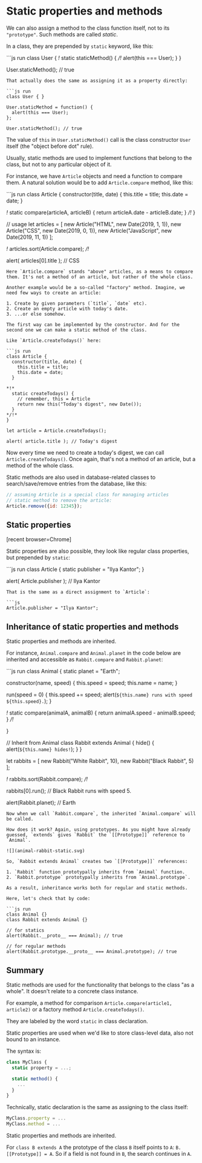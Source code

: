 # Static properties and methods

We can also assign a method to the class function itself, not to its `"prototype"`. Such methods are called _static_.

In a class, they are prepended by `static` keyword, like this:

\`\`\`js run class User { _!_ static staticMethod\(\) { _/!_ alert\(this === User\); } }

User.staticMethod\(\); // true

```text
That actually does the same as assigning it as a property directly:

```js run
class User { }

User.staticMethod = function() {
  alert(this === User);
};

User.staticMethod(); // true
```

The value of `this` in `User.staticMethod()` call is the class constructor `User` itself \(the "object before dot" rule\).

Usually, static methods are used to implement functions that belong to the class, but not to any particular object of it.

For instance, we have `Article` objects and need a function to compare them. A natural solution would be to add `Article.compare` method, like this:

\`\`\`js run class Article { constructor\(title, date\) { this.title = title; this.date = date; }

_!_ static compare\(articleA, articleB\) { return articleA.date - articleB.date; } _/!_ }

// usage let articles = \[ new Article\("HTML", new Date\(2019, 1, 1\)\), new Article\("CSS", new Date\(2019, 0, 1\)\), new Article\("JavaScript", new Date\(2019, 11, 1\)\) \];

_!_ articles.sort\(Article.compare\); _/!_

alert\( articles\[0\].title \); // CSS

```text
Here `Article.compare` stands "above" articles, as a means to compare them. It's not a method of an article, but rather of the whole class.

Another example would be a so-called "factory" method. Imagine, we need few ways to create an article:

1. Create by given parameters (`title`, `date` etc).
2. Create an empty article with today's date.
3. ...or else somehow.

The first way can be implemented by the constructor. And for the second one we can make a static method of the class.

Like `Article.createTodays()` here:

```js run
class Article {
  constructor(title, date) {
    this.title = title;
    this.date = date;
  }

*!*
  static createTodays() {
    // remember, this = Article
    return new this("Today's digest", new Date());
  }
*/!*
}

let article = Article.createTodays();

alert( article.title ); // Today's digest
```

Now every time we need to create a today's digest, we can call `Article.createTodays()`. Once again, that's not a method of an article, but a method of the whole class.

Static methods are also used in database-related classes to search/save/remove entries from the database, like this:

```javascript
// assuming Article is a special class for managing articles
// static method to remove the article:
Article.remove({id: 12345});
```

## Static properties

\[recent browser=Chrome\]

Static properties are also possible, they look like regular class properties, but prepended by `static`:

\`\`\`js run class Article { static publisher = "Ilya Kantor"; }

alert\( Article.publisher \); // Ilya Kantor

```text
That is the same as a direct assignment to `Article`:

```js
Article.publisher = "Ilya Kantor";
```

## Inheritance of static properties and methods

Static properties and methods are inherited.

For instance, `Animal.compare` and `Animal.planet` in the code below are inherited and accessible as `Rabbit.compare` and `Rabbit.planet`:

\`\`\`js run class Animal { static planet = "Earth";

constructor\(name, speed\) { this.speed = speed; this.name = name; }

run\(speed = 0\) { this.speed += speed; alert\(`${this.name} runs with speed ${this.speed}.`\); }

_!_ static compare\(animalA, animalB\) { return animalA.speed - animalB.speed; } _/!_

}

// Inherit from Animal class Rabbit extends Animal { hide\(\) { alert\(`${this.name} hides!`\); } }

let rabbits = \[ new Rabbit\("White Rabbit", 10\), new Rabbit\("Black Rabbit", 5\) \];

_!_ rabbits.sort\(Rabbit.compare\); _/!_

rabbits\[0\].run\(\); // Black Rabbit runs with speed 5.

alert\(Rabbit.planet\); // Earth

```text
Now when we call `Rabbit.compare`, the inherited `Animal.compare` will be called.

How does it work? Again, using prototypes. As you might have already guessed, `extends` gives `Rabbit` the `[[Prototype]]` reference to `Animal`.

![](animal-rabbit-static.svg)

So, `Rabbit extends Animal` creates two `[[Prototype]]` references:

1. `Rabbit` function prototypally inherits from `Animal` function.
2. `Rabbit.prototype` prototypally inherits from `Animal.prototype`.

As a result, inheritance works both for regular and static methods.

Here, let's check that by code:

```js run
class Animal {}
class Rabbit extends Animal {}

// for statics
alert(Rabbit.__proto__ === Animal); // true

// for regular methods
alert(Rabbit.prototype.__proto__ === Animal.prototype); // true
```

## Summary

Static methods are used for the functionality that belongs to the class "as a whole". It doesn't relate to a concrete class instance.

For example, a method for comparison `Article.compare(article1, article2)` or a factory method `Article.createTodays()`.

They are labeled by the word `static` in class declaration.

Static properties are used when we'd like to store class-level data, also not bound to an instance.

The syntax is:

```javascript
class MyClass {
  static property = ...;

  static method() {
    ...
  }
}
```

Technically, static declaration is the same as assigning to the class itself:

```javascript
MyClass.property = ...
MyClass.method = ...
```

Static properties and methods are inherited.

For `class B extends A` the prototype of the class `B` itself points to `A`: `B.[[Prototype]] = A`. So if a field is not found in `B`, the search continues in `A`.

